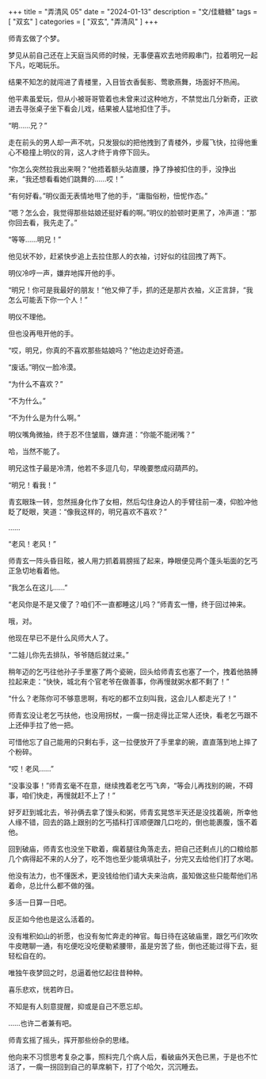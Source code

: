 +++
title = "弄清风 05"
date = "2024-01-13"
description = "文/佳糖糖"
tags = [
    "双玄"
]
categories = [
    "双玄",
    "弄清风"
]
+++

师青玄做了个梦。

梦见从前自己还在上天庭当风师的时候，无事便喜欢去地师殿串门，拉着明兄一起下凡，吃喝玩乐。

结果不知怎的就闯进了青楼里，入目皆衣香鬓影、莺歌燕舞，场面好不热闹。

他平素虽爱玩，但从小被哥哥管着也未曾来过这种地方，不禁觉出几分新奇，正欲进去寻张桌子坐下看会儿戏，结果被人猛地扣住了手。

“明……兄？”

走在前头的男人却一声不吭，只发狠似的把他拽到了青楼外，步履飞快，拉得他重心不稳撞上明仪的背，这人才终于肯停下回头。

“你怎么突然拉我出来啊？”他捂着额头站直腰，挣了挣被扣住的手，没挣出来，“我还想看看她们跳舞的……哎！”

“有何好看。”明仪面无表情地甩了他的手，“庸脂俗粉，忸怩作态。”

“嗯？怎么会，我觉得那些姑娘还挺好看的啊。”明仪的脸顿时更黑了，冷声道：“那你回去看，我先走了。”

“等等……明兄！”

他见状不妙，赶紧快步追上去拉住那人的衣袖，讨好似的往回拽了两下。

明仪冷哼一声，嫌弃地挥开他的手。

“明兄！你可是我最好的朋友！”他又伸了手，抓的还是那片衣袖，义正言辞，“我怎么可能丢下你一个人！”

明仪不理他。

但也没再甩开他的手。

“哎，明兄，你真的不喜欢那些姑娘吗？”他边走边好奇道。

“废话。”明仪一脸冷漠。

“为什么不喜欢？”

“不为什么。”

“不为什么是为什么啊。”

明仪嘴角微抽，终于忍不住皱眉，嫌弃道：“你能不能闭嘴？”

哈，当然不能了。

明兄这性子最是冷清，他若不多逗几句，早晚要憋成闷葫芦的。

“明兄！看我！”

青玄眼珠一转，忽然摇身化作了女相，然后勾住身边人的手臂往前一凑，仰脸冲他眨了眨眼，笑道：“像我这样的，明兄喜欢不喜欢？”

……

“老风！老风！”

师青玄一阵头昏目眩，被人用力抓着肩膀摇了起来，睁眼便见两个蓬头垢面的乞丐正急切地看着他。

“我怎么在这儿……”

“老风你是不是又傻了？咱们不一直都睡这儿吗？”师青玄一懵，终于回过神来。

哦，对。

他现在早已不是什么风师大人了。

“二娃儿你先去排队，爷爷随后就过来。”

稍年迈的乞丐往他孙子手里塞了两个瓷碗，回头给师青玄也塞了一个，拽着他胳膊拉起来走：“快快，城北有个官老爷在做善事，你再慢就粥水都不剩了！”

“什么？老陈你可不够意思啊，有吃的都不立刻叫我，这会儿人都走光了！”

师青玄没让老乞丐扶他，也没用拐杖，一瘸一拐走得比正常人还快，看老乞丐跟不上还伸手拉了他一把。

可惜他忘了自己能用的只剩右手，这一拉便放开了手里拿的碗，直直落到地上摔了个粉碎。

“哎！老风……”

“没事没事！”师青玄毫不在意，继续拽着老乞丐飞奔，“等会儿再找别的碗，不碍事，咱们快走，再慢就赶不上了！”

好歹赶到城北去，爷孙俩去拿了馒头和粥，师青玄晃悠半天还是没找着碗，所幸他人缘不错，回去的路上跟别的乞丐插科打诨顺便蹭几口吃的，倒也能裹腹，饿不着他。

回到破庙，师青玄也没坐下歇着，瘸着腿往角落走去，把自己还剩点儿的口粮给那几个病得起不来的人分了，吃不饱也至少能填填肚子，分完又去给他们打了水喝。

他没有法力，也不懂医术，更没钱给他们请大夫来治病，虽知做这些只能帮他们吊着命，总比什么都不做的强。

多活一日算一日吧。

反正如今他也是这么活着的。

没有堆积如山的祈愿，也没有匆忙奔走的神官。每日待在这破庙里，跟乞丐们吹吹牛皮瞎聊一通，有吃便吃没吃便勒紧腰带，虽是穷苦了些，倒也还能过得下去，挺轻松自在的。

唯独午夜梦回之时，总逼着他忆起往昔种种。

喜乐悲欢，恍若昨日。

不知是有人刻意提醒，抑或是自己不愿忘却。

……也许二者兼有吧。

师青玄摇了摇头，挥开那些纷杂的思绪。

他向来不习惯思考复杂之事，照料完几个病人后，看破庙外天色已黑，于是也不忙活了，一瘸一拐回到自己的草席躺下，打了个哈欠，沉沉睡去。




